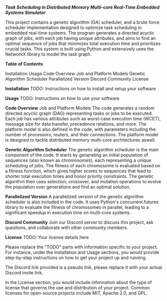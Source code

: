 *****Task Scheduling in Distributed Memory Multi-core Real-Time Embedded Systems Simulator*****

This project contains a genetic algorithm (GA) scheduler, and a brute force scheduler implementation designed to optimize task scheduling in embedded real-time systems. The program generates a directed acyclic graph of jobs, with each job having unique attributes, and aims to find an optimal sequence of jobs that minimizes total execution time and prioritizes crucial tasks. This system is built using Python and extensively uses the NetworkX library to model the task graph.

**Table of Contents**

Installation
Usage
Code Overview
Job and Platform Models
Genetic Algorithm Scheduler
Parallelized Version
Discord Community
License


**Installation**
TODO: Instructions on how to install and setup your software

**Usage**
TODO: Instructions on how to use your software

**Code Overview**
Job and Platform Models
The code generates a random directed acyclic graph (DAG) representing tasks or jobs to be executed. Each job has various attributes such as worst-case execution time (WCET), message size for data transfer, precedence relations, and more. The platform model is also defined in the code, with parameters including the number of processors, routers, and their connections. The platform model is designed to tackle distributed memory multi-core architectures aswell. 

**Genetic Algorithm Scheduler**
The genetic algorithm scheduler is the main component of the code. It starts by generating an initial population of sequences (also known as chromosomes), each representing a unique scheduling of jobs. The fitness of each chromosome is evaluated based on a fitness function, which gives higher scores to sequences that lead to shorter total execution times and honor priority constraints. The genetic algorithm then uses selection, crossover, and mutation operations to evolve the population over generations and find an optimal solution.

**Parallelized Version**
A parallelized version of the genetic algorithm scheduler is also included in the code. It uses Python's concurrent.futures library to evaluate the fitness of chromosomes in parallel, leading to a significant speedup in execution time on multi-core systems.

**Discord Community**
Join our Discord server to discuss this project, ask questions, and collaborate with other community members.

**License**
TODO: Your license details here

Please replace the "TODO" parts with information specific to your project. For instance, under the Installation and Usage sections, you would provide step-by-step instructions on how to get your project up and running.

The Discord link provided is a pseudo link, please replace it with your actual Discord invite link.

In the License section, you would include information about the type of license that governs the use and distribution of your project. Common licenses for open-source projects include MIT, Apache 2.0, and GPL.
